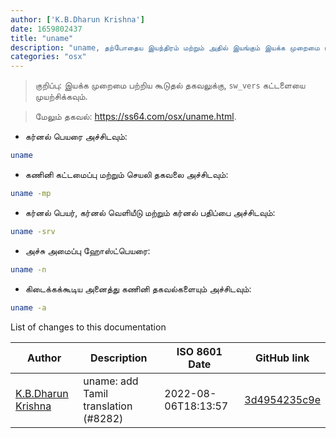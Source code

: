 ```yaml
---
author: ['K.B.Dharun Krishna']
date: 1659802437
title: "uname"
description: "uname, தற்போதைய இயந்திரம் மற்றும் அதில் இயங்கும் இயக்க முறைமை பற்றிய விவரங்களை அச்சிடவும்."
categories: "osx"
---
```

> குறிப்பு: இயக்க முறைமை பற்றிய கூடுதல் தகவலுக்கு, `sw_vers` கட்டளையை முயற்சிக்கவும்.

> மேலும் தகவல்: <https://ss64.com/osx/uname.html>.

- கர்னல் பெயரை அச்சிடவும்:

```bash
uname
```

- கணினி கட்டமைப்பு மற்றும் செயலி தகவலை அச்சிடவும்:

```bash
uname -mp
```

- கர்னல் பெயர், கர்னல் வெளியீடு மற்றும் கர்னல் பதிப்பை அச்சிடவும்:

```bash
uname -srv
```

- அச்சு அமைப்பு ஹோஸ்ட்பெயரை:

```bash
uname -n
```

- கிடைக்கக்கூடிய அனைத்து கணினி தகவல்களையும் அச்சிடவும்:

```bash
uname -a
```
List of changes to this documentation


Author | Description | ISO 8601 Date | GitHub link
------|-----|-----|-----
[K.B.Dharun Krishna](mailto:kbdharunkrishna@gmail.com) | uname: add Tamil translation (#8282) | 2022-08-06T18:13:57 | [3d4954235c9e](https://github.com/tldr-pages/tldr/commit/3d4954235c9e40cbba55f8a723e9eebd18e3d04e)

